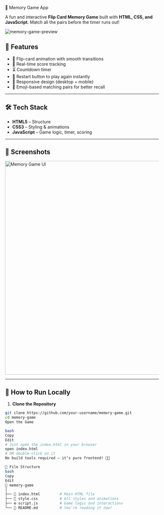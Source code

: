 🧠 Memory Game App

A fun and interactive **Flip Card Memory Game** built with **HTML, CSS, and JavaScript**. Match all the pairs before the timer runs out!

![memory-game-preview](https://user-images.githubusercontent.com/your-image-url/memory-game-preview.gif)

## 🚀 Features

- 🎴 Flip-card animation with smooth transitions  
- 🎯 Real-time score tracking  
- ⏳ Countdown timer  
- 🔄 Restart button to play again instantly  
- 📱 Responsive design (desktop + mobile)  
- 🧠 Emoji-based matching pairs for better recall  

---

## 🛠 Tech Stack

- **HTML5** – Structure  
- **CSS3** – Styling & animations  
- **JavaScript** – Game logic, timer, scoring

---

## 📸 Screenshots

<img src="https://user-images.githubusercontent.com/your-image-url/memory-game-ui.png" alt="Memory Game UI" width="700"/>

---

## 🔧 How to Run Locally

1. **Clone the Repository**

```bash
git clone https://github.com/your-username/memory-game.git
cd memory-game
Open the Game

bash
Copy
Edit
# Just open the index.html in your browser
open index.html
# OR double-click on it
No build tools required – it’s pure frontend! 🚫🔧

📁 File Structure
bash
Copy
Edit
📂 memory-game
│
├── 📄 index.html         # Main HTML file
├── 🎨 style.css          # All styles and animations
├── ⚙️ script.js          # Game logic and interactions
└── 📄 README.md          # You're reading it now!